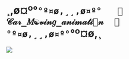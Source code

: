 # ¸,ø¤º°`°º¤ø,¸¸,ø¤º°   🎀  𝒞𝒶𝓇_𝑀☯𝓋𝒾𝓃𝑔_𝒶𝓃𝒾𝓂𝒶𝓉𝒾💞𝓃  🎀   °º¤ø,¸¸,ø¤º°`°º¤ø,¸

<img src="https://user-images.githubusercontent.com/96183163/201740591-bc4a6c82-8646-4c5f-9806-2b2047ac7b67.png"/>
